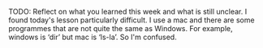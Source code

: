 TODO: Reflect on what you learned this week and what is still unclear.
I found today's lesson particularly difficult. I use a mac and there are some programmes that are not quite the same as Windows. For example, windows is ‘dir’ but mac is ‘ls-la’. So I'm confused.